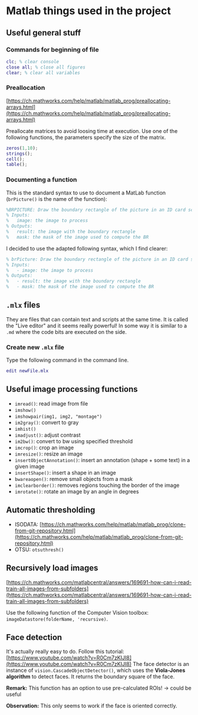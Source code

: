# Matlab things used in the project

## Useful general stuff

### Commands for beginning of file

```m
clc; % clear console
close all; % close all figures
clear; % clear all variables
```

### Preallocation

[https://ch.mathworks.com/help/matlab/matlab_prog/preallocating-arrays.html](https://ch.mathworks.com/help/matlab/matlab_prog/preallocating-arrays.html)

Preallocate matrices to avoid loosing time at execution. Use one of the following functions, the parameters specify the size of the matrix.

```m
zeros(1,10);
strings();
cell();
table();
```

### Documenting a function

This is the standard syntax to use to document a MatLab function (`brPicture()` is the name of the function):

```m
%BRPICTURE: Draw the boundary rectangle of the picture in an ID card scan.
% Inputs:
%   image: the image to process
% Outputs:
%   result: the image with the boundary rectangle
%   mask: the mask of the image used to compute the BR
```

I decided to use the adapted following syntax, which I find clearer:

```m
% brPicture: Draw the boundary rectangle of the picture in an ID card scan.
% Inputs:
%   - image: the image to process
% Outputs:
%   - result: the image with the boundary rectangle
%   - mask: the mask of the image used to compute the BR
```

## `.mlx` files

They are files that can contain text and scripts at the same time. It is called the "Live editor" and it seems really powerful! In some way it is similar to a `.md` where the code bits are executed on the side.

### Create new `.mlx` file

Type the following command in the command line.

```m
edit newFile.mlx
```

## Useful image processing functions

- `imread()`: read image from file
- `imshow()`
- `imshowpair(img1, img2, "montage")`
- `im2gray()`: convert to gray
- `imhist()`
- `imadjust()`: adjust contrast
- `im2bw()`: convert to bw using specified threshold
- `imcrop()`: crop an image
- `imresize()`: resize an image
- `insertObjectAnnotation()`: insert an annotation (shape + some text) in a given image
- `insertShape()`: insert a shape in an image
- `bwareaopen()`: remove small objects from a mask
- `imclearborder()`: removes regions touching the border of the image
- `imrotate()`: rotate an image by an angle in degrees

## Automatic thresholding

- ISODATA: [https://ch.mathworks.com/help/matlab/matlab_prog/clone-from-git-repository.html](https://ch.mathworks.com/help/matlab/matlab_prog/clone-from-git-repository.html)
- OTSU: `otsuthresh()`

## Recursively load images

[https://ch.mathworks.com/matlabcentral/answers/169691-how-can-i-read-train-all-images-from-subfolders](https://ch.mathworks.com/matlabcentral/answers/169691-how-can-i-read-train-all-images-from-subfolders)

Use the following function of the Computer Vision toolbox: `imageDatastore(folderName, 'recursive)`.

## Face detection

It's actually really easy to do. Follow this tutorial: [https://www.youtube.com/watch?v=R0Cm7zKIJI8](https://www.youtube.com/watch?v=R0Cm7zKIJI8)
The face detector is an instance of `vision.CascadeObjectDetector()`, which uses the **Viola-Jones algorithm** to detect faces. It returns the boundary square of the face.

**Remark:** This function has an option to use pre-calculated ROIs! -> could be useful

**Observation:** This only seems to work if the face is oriented correctly.
